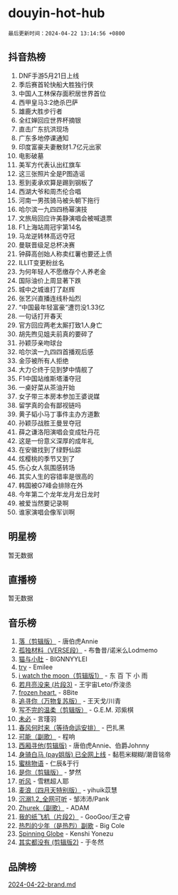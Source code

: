 # douyin-hot-hub

`最后更新时间：2024-04-22 13:14:56 +0800`

## 抖音热榜

1. DNF手游5月21日上线
1. 季后赛首轮快船大胜独行侠
1. 中国人工林保存面积居世界首位
1. 西甲皇马3:2绝杀巴萨
1. 雄鹿大胜步行者
1. 全红婵回应世界杯摘银
1. 直击广东抗洪现场
1. 广东多地停课通知
1. 印度富豪夫妻散财1.7亿元出家
1. 电影破墓
1. 美军方代表认出红旗车
1. 这三张照片全是P图造谣
1. 惹到麦承欢算是踢到钢板了
1. 西湖大爷和周杰伦合唱
1. 河南一男孩骑马被头朝下拖行
1. 哈尔滨一九四四杨幂演技
1. 文旅局回应许美静演唱会被喊退票
1. F1上海站周冠宇第14名
1. 马龙逆转林高远夺冠
1. 曼联晋级足总杯决赛
1. 钟薛高创始人称卖红薯也要还上债
1. ILLIT变更粉丝名
1. 为何年轻人不愿缴存个人养老金
1. 国际油价上周显著下跌
1. 城中之城谁打了赵辉
1. 张艺兴直播连线朴灿烈
1. “中国最年轻富豪”遭罚没1.33亿
1. 一句话打开春天
1. 官方回应两老太厮打致1人身亡
1. 胡先煦见姐夫前真的要碎了
1. 孙颖莎亲吻球台
1. 哈尔滨一九四四首播观后感
1. 金莎被所有人拒绝
1. 大力仑终于见到梦中情舰了
1. F1中国站维斯塔潘夺冠
1. 一桌好菜从茶油开始
1. 女子带三本房本参加王婆说媒
1. 留学真的会有鄙视链吗
1. 黄子韬小马丁事件主办方道歉
1. 孙颖莎战胜王曼昱夺冠
1. 薛之谦洛阳演唱会变成牡丹花
1. 这是一份意义深厚的成年礼
1. 在安徽找到了绿野仙踪
1. 炫樱桃的季节又到了
1. 伤心女人氛围感转场
1. 其实人生的容错率是很高的
1. 韩国被G7峰会排除在外
1. 今年第二个龙年龙月龙日龙时
1. 被爱当然要记录啊
1. 谁家演唱会像军训啊

## 明星榜

暂无数据

## 直播榜

暂无数据

## 音乐榜

1. [落（剪辑版）](https://sf5-hl-cdn-tos.douyinstatic.com/obj/tos-cn-ve-2774/o0h6HvN1BBbli9LtU3i5fQIleBQMF5Cg4TZmmC) - 唐伯虎Annie
1. [孤独材料（VERSE段）](https://sf3-cdn-tos.douyinstatic.com/obj/tos-cn-ve-2774/ocX7glDNHYlwFeYrGQfBZoThtvPWy8tCCEBGKQ) - 布鲁昔/诺米么Lodmemo
1. [猫与小肚](https://sf5-hl-cdn-tos.douyinstatic.com/obj/tos-cn-ve-2774/osZeoClMECgK8DYl6VebABgbchEtPYQjZEnRtd) - BIGNNYYLEI
1. [try](https://sf5-hl-cdn-tos.douyinstatic.com/obj/tos-cn-ve-2774/oMCYLreazYIFEgVb1vQdrJnJTbe8DDfiCA6gKw) - Emilee
1. [i watch the moon（剪辑版1）](https://sf3-cdn-tos.douyinstatic.com/obj/tos-cn-ve-2774/o0I9mSChzHZANMJIEBfkCQzzg6N5WAcVtqft9P) - 东 百 下 小 雨
1. [若月亮没来 (片段3)](https://sf6-cdn-tos.douyinstatic.com/obj/tos-cn-ve-2774/okfyEUsGW1B1ovJi5JiN9IjvAT2lMwA054GoEB) - 王宇宙Leto/乔浚丞
1. [frozen heart.](https://sf27-cdn-tos.douyinstatic.com/obj/tos-cn-ve-2774/oIIWJfyjIACZA9zQMtnJ6hQQhFC4vhCupoRBsO) - 8Bite
1. [追寻你（万物复苏版）](https://sf27-cdn-tos.douyinstatic.com/obj/tos-cn-ve-2774/oYeAZJsbjIDit9APmBg8u6uDUQnHmoCf3gbo74) - 王天戈/川青
1. [写不完的温柔（剪辑版）](https://sf3-cdn-tos.douyinstatic.com/obj/tos-cn-ve-2774/oYBzzZQJ233GfwkemJJffAIWgeIYrjZfWhHTcG) - G.E.M. 邓紫棋
1. [未必](https://sf5-hl-cdn-tos.douyinstatic.com/obj/tos-cn-ve-2774/ogntQMFnKQDZUgTCYuJgfLEtleYZZFxBQqhhFB) - 言瑾羽
1. [春风何时来（等待命运安排）](https://sf5-hl-cdn-tos.douyinstatic.com/obj/tos-cn-ve-2774/oICBNbD3gelMfB4WgiD1KI2jQtXZE2FgHLwtsl) - 巴扎黑
1. [可能（副歌）](https://sf5-hl-cdn-tos.douyinstatic.com/obj/tos-cn-ve-2774/cde1731888894259b333569393c2fb51) - 程响
1. [西厢寻他(剪辑版)](https://sf3-cdn-tos.douyinstatic.com/obj/tos-cn-ve-2774/oUsAVfAQKlRNxEv5qxvIB8o5qmIWUcXbzJKJhw) - 唐伯虎Annie、伯爵Johnny
1. [身骑白马 (pay姐版) 已全网上线](https://sf3-cdn-tos.douyinstatic.com/obj/tos-cn-ve-2774/oQLO5ZgLsFkaDhdIIveF2zUCgfweY0gWaH4AQG) - 黏苞米糊糊/潮音铭帝
1. [蜜桃物语](https://sf5-hl-cdn-tos.douyinstatic.com/obj/tos-cn-ve-2774/oIhOSCZtIACtYU4XQkngiW9kCBfVD1Fz9IYeqL) - 仁辰&于行
1. [是你（剪辑版）](https://sf6-cdn-tos.douyinstatic.com/obj/tos-cn-ve-2774/46019dae783c4c969944217fe1cfafc4) - 梦然
1. [听风](https://sf3-cdn-tos.douyinstatic.com/obj/tos-cn-ve-2774/oAPa3yDDDIZygYzQdBemCAIngcCeEARgbQDtJC) - 雪糕超人耶
1. [麦浪（四月天特别版）](https://sf5-hl-cdn-tos.douyinstatic.com/obj/tos-cn-ve-2774/26f5501a6547411fa3fbedc592fed0ad) - yihuik苡慧
1. [沉溺1.2_全网可听](https://sf5-hl-cdn-tos.douyinstatic.com/obj/tos-cn-ve-2774/ok2QoiBqsWAX9McZmWiI9gAB0EzwD4Xj6yfmtH) - 邹沛沛/Pank
1. [Zhurek（副歌）](https://sf6-cdn-tos.douyinstatic.com/obj/tos-cn-ve-2774/ooQm8FBZQDlf0btEYgVpCcSCQfrdJGBEKZYBGS) - ADAM
1. [我的纸飞机（片段2）](https://sf27-cdn-tos.douyinstatic.com/obj/tos-cn-ve-2774/oM2ZrKcg2CD5AeRB2gkeXOFB1IxAGJdZPazYHf) - GooGoo/王之睿
1. [热烈的少年（是热烈）副歌](https://sf3-cdn-tos.douyinstatic.com/obj/tos-cn-ve-2774/owVNI0CLDAUMtSz6TEYvfFBFL4UDFFhLfgK8fa) - Big Cole
1. [Spinning Globe](https://sf5-hl-cdn-tos.douyinstatic.com/obj/tos-cn-ve-2774/oAYhDobngQZXzvJaWpxueRR0jC4FZDexedXDYA) - Kenshi Yonezu
1. [其实都没有 (剪辑版2)](https://sf3-cdn-tos.douyinstatic.com/obj/tos-cn-ve-2774/oEBNQenHZtBhxYjGgUDQk0BCHTigQafgFlbQ7k) - 于冬然

## 品牌榜

[2024-04-22-brand.md](2024-04-22-brand.md)
